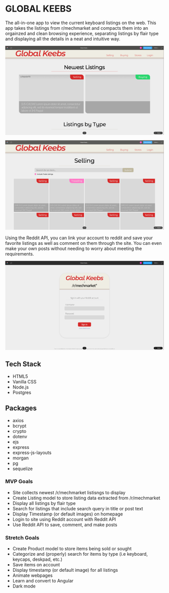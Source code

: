 # GLOBAL KEEBS
The all-in-one app to view the current keyboard listings on the web. This app takes the listings from r/mechmarket and compacts them into an orgainzed and clean browsing experience, separating listings by flair type and displaying all the details in a neat and intuitive way.

![img](./wireframes/home.PNG)

![img](./wireframes/selling.PNG)

Using the Reddit API, you can link your account to reddit and save your favorite listings as well as comment on them through the site. You can even make your own posts without needing to worry about meeting the requirements.

![img](./wireframes/login.PNG)

## Tech Stack
- HTML5
- Vanilla CSS
- Node.js
- Postgres

## Packages
- axios
- bcrypt
- crypto
- dotenv
- ejs
- express
- express-js-layouts
- morgan
- pg
- sequelize

### MVP Goals
- Site collects newest /r/mechmarket listisngs to display
- Create Listing model to store listing data extracted from /r/mechmarket
- Display all listings by flair type
- Search for listings that include search query in title or post text
- Display Timestamp (or default images) on homepage
- Login to site using Reddit account with Reddit API 
- Use Reddit API to save, comment, and make posts

### Stretch Goals
- Create Product model to store items being sold or sought
- Categorize and (properly) search for items by type (i.e keyboard, keycaps, deskpad, etc.)
- Save items on account
- Display timestamp (or default image) for all listings
- Animate webpages
- Learn and convert to Angular
- Dark mode